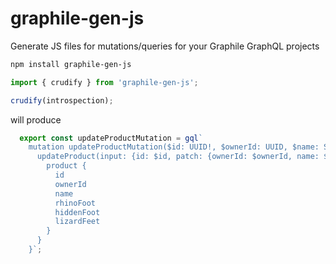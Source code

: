 # graphile-gen-js

Generate JS files for mutations/queries for your Graphile GraphQL projects

```sh
npm install graphile-gen-js
```

```js
import { crudify } from 'graphile-gen-js';

crudify(introspection);
```

will produce

```js
  export const updateProductMutation = gql`
    mutation updateProductMutation($id: UUID!, $ownerId: UUID, $name: String, $rhinoFoot: String, $hiddenFoot: String, $lizardFeet: String) {
      updateProduct(input: {id: $id, patch: {ownerId: $ownerId, name: $name, rhinoFoot: $rhinoFoot, hiddenFoot: $hiddenFoot, lizardFeet: $lizardFeet}}) {
        product {
          id
          ownerId
          name
          rhinoFoot
          hiddenFoot
          lizardFeet
        }
      }
    }`;
```